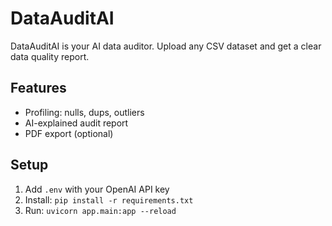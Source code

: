 # DataAuditAI

DataAuditAI is your AI data auditor. Upload any CSV dataset and get a clear data quality report.

## Features
- Profiling: nulls, dups, outliers
- AI-explained audit report
- PDF export (optional)

## Setup
1. Add `.env` with your OpenAI API key
2. Install: `pip install -r requirements.txt`
3. Run: `uvicorn app.main:app --reload`
